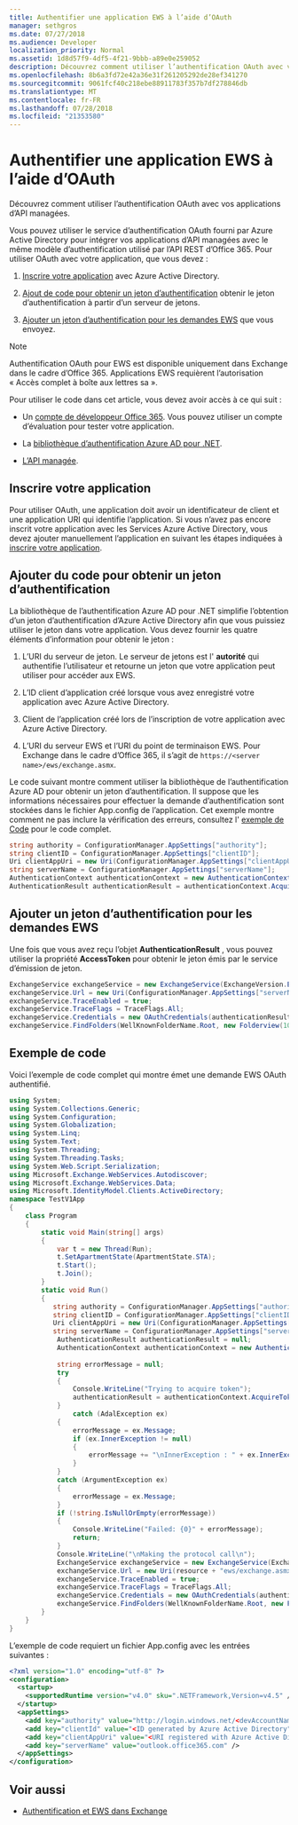 ```yaml
---
title: Authentifier une application EWS à l’aide d’OAuth
manager: sethgros
ms.date: 07/27/2018
ms.audience: Developer
localization_priority: Normal
ms.assetid: 1d8d57f9-4df5-4f21-9bbb-a89e0e259052
description: Découvrez comment utiliser l’authentification OAuth avec vos applications d’API managées.
ms.openlocfilehash: 8b6a3fd72e42a36e31f261205292de28ef341270
ms.sourcegitcommit: 9061fcf40c218ebe88911783f357b7df278846db
ms.translationtype: MT
ms.contentlocale: fr-FR
ms.lasthandoff: 07/28/2018
ms.locfileid: "21353580"
---
```

# <a name="authenticate-an-ews-application-by-using-oauth"></a>Authentifier une application EWS à l’aide d’OAuth

Découvrez comment utiliser l’authentification OAuth avec vos applications d’API managées.
  
Vous pouvez utiliser le service d’authentification OAuth fourni par Azure Active Directory pour intégrer vos applications d’API managées avec le même modèle d’authentification utilisé par l’API REST d’Office 365. Pour utiliser OAuth avec votre application, que vous devez :
  
1. [Inscrire votre application](#bk_register) avec Azure Active Directory. 
    
2. [Ajout de code pour obtenir un jeton d’authentification](#bk_getToken) obtenir le jeton d’authentification à partir d’un serveur de jetons. 
    
3. [Ajouter un jeton d’authentification pour les demandes EWS](#bk_useToken) que vous envoyez. 
    
> [!NOTE]
> Authentification OAuth pour EWS est disponible uniquement dans Exchange dans le cadre d’Office 365. Applications EWS requièrent l’autorisation « Accès complet à boîte aux lettres sa ». 
  
Pour utiliser le code dans cet article, vous devez avoir accès à ce qui suit :
  
- Un [compte de développeur Office 365](https://docs.microsoft.com/en-us/office/developer-program/office-365-developer-program). Vous pouvez utiliser un compte d’évaluation pour tester votre application.
    
- La [bibliothèque d’authentification Azure AD pour .NET](https://docs.microsoft.com/en-us/azure/active-directory/develop/active-directory-authentication-libraries).
    
- [L’API managée](https://github.com/officedev/ews-managed-api.aspx).

<a name="bk_register"> </a>

## <a name="register-your-application"></a>Inscrire votre application

Pour utiliser OAuth, une application doit avoir un identificateur de client et une application URI qui identifie l’application. Si vous n’avez pas encore inscrit votre application avec les Services Azure Active Directory, vous devez ajouter manuellement l’application en suivant les étapes indiquées à [inscrire votre application](https://apps.dev.microsoft.com/#/appList).

<a name="bk_getToken"> </a>

## <a name="add-code-to-get-an-authentication-token"></a>Ajouter du code pour obtenir un jeton d’authentification

La bibliothèque de l’authentification Azure AD pour .NET simplifie l’obtention d’un jeton d’authentification d’Azure Active Directory afin que vous puissiez utiliser le jeton dans votre application. Vous devez fournir les quatre éléments d’information pour obtenir le jeton :
  
1. L’URI du serveur de jeton. Le serveur de jetons est l' **autorité** qui authentifie l’utilisateur et retourne un jeton que votre application peut utiliser pour accéder aux EWS. 
    
2. L’ID client d’application créé lorsque vous avez enregistré votre application avec Azure Active Directory.
    
3. Client de l’application créé lors de l’inscription de votre application avec Azure Active Directory.
    
4. L’URI du serveur EWS et l’URI du point de terminaison EWS. Pour Exchange dans le cadre d’Office 365, il s’agit de `https://<server name>/ews/exchange.asmx`.
    
Le code suivant montre comment utiliser la bibliothèque de l’authentification Azure AD pour obtenir un jeton d’authentification. Il suppose que les informations nécessaires pour effectuer la demande d’authentification sont stockées dans le fichier App.config de l’application. Cet exemple montre comment ne pas inclure la vérification des erreurs, consultez l' [exemple de Code](#bk_codeSample) pour le code complet. 
  
```cs
string authority = ConfigurationManager.AppSettings["authority"];
string clientID = ConfigurationManager.AppSettings["clientID"];
Uri clientAppUri = new Uri(ConfigurationManager.AppSettings["clientAppUri"];
string serverName = ConfigurationManager.AppSettings["serverName"];
AuthenticationContext authenticationContext = new AuthenticationContext(authority, false);
AuthenticationResult authenticationResult = authenticationContext.AcquireToken(serverName, clientId, clientAppUri);

```

<a name="bk_useToken"> </a>

## <a name="add-an-authentication-token-to-ews-requests"></a>Ajouter un jeton d’authentification pour les demandes EWS

Une fois que vous avez reçu l’objet **AuthenticationResult** , vous pouvez utiliser la propriété **AccessToken** pour obtenir le jeton émis par le service d’émission de jeton. 
  
```cs
ExchangeService exchangeService = new ExchangeService(ExchangeVersion.Exchange2013);
exchangeService.Url = new Uri(ConfigurationManager.AppSettings["serverName"]+"ews/exchange.asmx");
exchangeService.TraceEnabled = true;
exchangeService.TraceFlags = TraceFlags.All;
exchangeService.Credentials = new OAuthCredentials(authenticationResult.AccessToken));
exchangeService.FindFolders(WellKnownFolderName.Root, new Folderview(10));
```

<a name="bk_codeSample"> </a>

## <a name="code-sample"></a>Exemple de code

Voici l’exemple de code complet qui montre émet une demande EWS OAuth authentifié.
  
```cs
using System;
using System.Collections.Generic;
using System.Configuration;
using System.Globalization;
using System.Linq;
using System.Text;
using System.Threading;
using System.Threading.Tasks;
using System.Web.Script.Serialization;
using Microsoft.Exchange.WebServices.Autodiscover;
using Microsoft.Exchange.WebServices.Data;
using Microsoft.IdentityModel.Clients.ActiveDirectory;
namespace TestV1App
{
    class Program
    {
        static void Main(string[] args)
        {
            var t = new Thread(Run);
            t.SetApartmentState(ApartmentState.STA);
            t.Start();
            t.Join();
        }
        static void Run()
        {
           string authority = ConfigurationManager.AppSettings["authority"];
           string clientID = ConfigurationManager.AppSettings["clientID"];
           Uri clientAppUri = new Uri(ConfigurationManager.AppSettings["clientAppUri"];
           string serverName = ConfigurationManager.AppSettings["serverName"];
            AuthenticationResult authenticationResult = null;
            AuthenticationContext authenticationContext = new AuthenticationContext(authority, false);
            
            string errorMessage = null;
            try
            {
                Console.WriteLine("Trying to acquire token");
                authenticationResult = authenticationContext.AcquireToken(serverName, clientId, clientAppUri);
            }
                catch (AdalException ex)
            {
                errorMessage = ex.Message;
                if (ex.InnerException != null)
                {
                    errorMessage += "\nInnerException : " + ex.InnerException.Message;
                }
            }
            catch (ArgumentException ex)
            {
                errorMessage = ex.Message;
            }
            if (!string.IsNullOrEmpty(errorMessage))
            {
                Console.WriteLine("Failed: {0}" + errorMessage);
                return;
            }
            Console.WriteLine("\nMaking the protocol call\n");
            ExchangeService exchangeService = new ExchangeService(ExchangeVersion.Exchange2013);
            exchangeService.Url = new Uri(resource + "ews/exchange.asmx");
            exchangeService.TraceEnabled = true;
            exchangeService.TraceFlags = TraceFlags.All;
            exchangeService.Credentials = new OAuthCredentials(authenticationResult.AccessToken);
            exchangeService.FindFolders(WellKnownFolderName.Root, new FolderView(10));
        }
    }
}

```

L’exemple de code requiert un fichier App.config avec les entrées suivantes :
  
```xml
<?xml version="1.0" encoding="utf-8" ?>
<configuration>
  <startup>
    <supportedRuntime version="v4.0" sku=".NETFramework,Version=v4.5" />
  </startup>
  <appSettings>
    <add key="authority" value="http://login.windows.net/<devAccountName>.onmicrosoft.com" />
    <add key="clientId" value="<ID generated by Azure Active Directory"/>
    <add key="clientAppUri" value="<URI registered with Azure Active Directory"/>
    <add key="serverName" value="outlook.office365.com" />
  </appSettings>
</configuration>
```

## <a name="see-also"></a>Voir aussi

- [Authentification et EWS dans Exchange](authentication-and-ews-in-exchange.md)    

    


